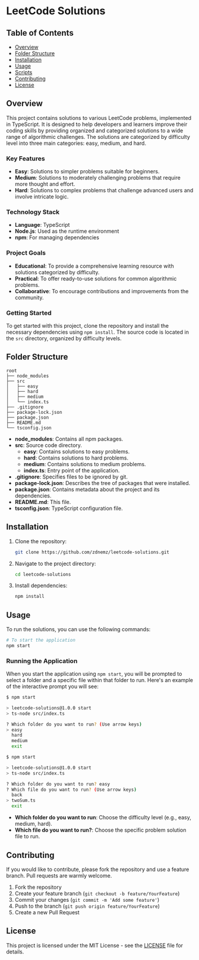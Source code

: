 # LeetCode Solutions

## Table of Contents

- [Overview](#overview)
- [Folder Structure](#folder-structure)
- [Installation](#installation)
- [Usage](#usage)
- [Scripts](#scripts)
- [Contributing](#contributing)
- [License](#license)

## Overview

This project contains solutions to various LeetCode problems, implemented in TypeScript. It is designed to help developers and learners improve their coding skills by providing organized and categorized solutions to a wide range of algorithmic challenges. The solutions are categorized by difficulty level into three main categories: easy, medium, and hard.

### Key Features

- **Easy**: Solutions to simpler problems suitable for beginners.
- **Medium**: Solutions to moderately challenging problems that require more thought and effort.
- **Hard**: Solutions to complex problems that challenge advanced users and involve intricate logic.

### Technology Stack

- **Language**: TypeScript
- **Node.js**: Used as the runtime environment
- **npm**: For managing dependencies

### Project Goals

- **Educational**: To provide a comprehensive learning resource with solutions categorized by difficulty.
- **Practical**: To offer ready-to-use solutions for common algorithmic problems.
- **Collaborative**: To encourage contributions and improvements from the community.

### Getting Started

To get started with this project, clone the repository and install the necessary dependencies using `npm install`. The source code is located in the `src` directory, organized by difficulty levels.

## Folder Structure

```
root
├── node_modules
├── src
│   ├── easy
│   ├── hard
│   ├── medium
│   └── index.ts
├── .gitignore
├── package-lock.json
├── package.json
├── README.md
└── tsconfig.json
```

- **node_modules**: Contains all npm packages.
- **src**: Source code directory.
  - **easy**: Contains solutions to easy problems.
  - **hard**: Contains solutions to hard problems.
  - **medium**: Contains solutions to medium problems.
  - **index.ts**: Entry point of the application.
- **.gitignore**: Specifies files to be ignored by git.
- **package-lock.json**: Describes the tree of packages that were installed.
- **package.json**: Contains metadata about the project and its dependencies.
- **README.md**: This file.
- **tsconfig.json**: TypeScript configuration file.

## Installation

1. Clone the repository:

   ```bash
   git clone https://github.com/zdnemz/leetcode-solutions.git
   ```

2. Navigate to the project directory:

   ```bash
   cd leetcode-solutions
   ```

3. Install dependencies:
   ```bash
   npm install
   ```

## Usage

To run the solutions, you can use the following commands:

```bash
# To start the application
npm start
```

### Running the Application

When you start the application using `npm start`, you will be prompted to select a folder and a specific file within that folder to run. Here's an example of the interactive prompt you will see:

```bash
$ npm start

> leetcode-solutions@1.0.0 start
> ts-node src/index.ts

? Which folder do you want to run? (Use arrow keys)
> easy
  hard
  medium
  exit
```

```bash
$ npm start

> leetcode-solutions@1.0.0 start
> ts-node src/index.ts

? Which folder do you want to run? easy
? Which file do you want to run? (Use arrow keys)
  back
> twoSum.ts
  exit
```

- **Which folder do you want to run**: Choose the difficulty level (e.g., easy, medium, hard).
- **Which file do you want to run?**: Choose the specific problem solution file to run.

## Contributing

If you would like to contribute, please fork the repository and use a feature branch. Pull requests are warmly welcome.

1. Fork the repository
2. Create your feature branch (`git checkout -b feature/YourFeature`)
3. Commit your changes (`git commit -m 'Add some feature'`)
4. Push to the branch (`git push origin feature/YourFeature`)
5. Create a new Pull Request

## License

This project is licensed under the MIT License - see the [LICENSE](LICENSE) file for details.
